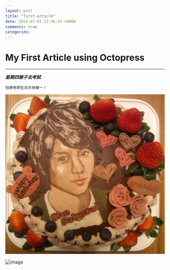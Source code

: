 ```yaml
---
layout: post
title: "first-article"
date: 2014-07-03 12:36:53 +0800
comments: true
categories: 
---
```


# My First Article using Octopress

***

***星期四猴子去考試***

`怡婷老師生日大快樂～！`

![pic](../images/o0640064012326561387.jpg)

![image](https://www.dropbox.com/s/7dmw5dxhy4b06hv/BquucHmCUAAn7or.jpg)
